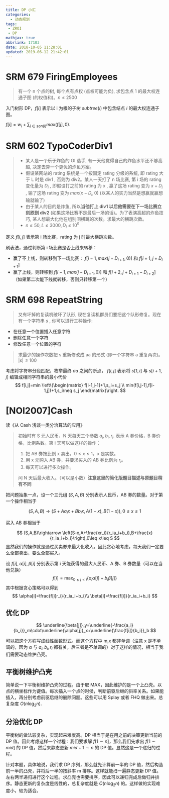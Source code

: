 ```yaml
---
title: DP 小汇
categories:
  - 动态规划
tags:
 - ZROI
 - DP
mathjax: true
abbrlink: 17103
date: 2018-10-05 11:28:01
updated: 2019-06-12 21:42:01
---
```


# SRM 679 FiringEmployees
> 有一个 n 个点的树, 每个点有点权 (点权可能为负), 求包含点 1 的最大权连通子图 (的权值和)。$n\leq 2500$

入门树形 DP，$f[i]$ 表示以 i 为根的子树 $subtree(i)$ 中包含结点 $i$ 的最大权连通子图。

$f[i]=w_i+\sum_{j\in son(i)}max(f[j],0)$.

# SRM 602 TypoCoderDiv1
> - 某人是一个乐于炸鱼的 OI 选手, 有一天他觉得自己的炸鱼水平还不够高超, 决定去算一个更优的炸鱼方案。
> - 假设某网站的 rating 系统是一个按固定 rating 分级的系统, 即 rating 大于 L 时是 div1 , 否则为 div2。某人一天打了 n 场比赛, 第 i 场的 rating 变化量为 $D_i$ , 即假设打之前的 rating 为 x , 赢了这场 rating 变为 $x + D_i$ , 输了这场 rating 变为 $max(x−D_i,0)$ (以某人的实力当然是想赢就赢想输就输了)
> - 由于某人的目的是炸鱼, 所以**当他打上 div1 以后他需要在下一场比赛立刻跌到 div2** (如果这场比赛不是最后一场的话)。为了表演高超的炸鱼技巧, 某人想最大化他在组别间横跳的次数。求最大的横跳次数。
> - $n\leq 50,L\leq 3000,D_i\leq 10^9$

定义 $f[i,j]$ 表示第 i 场比赛，rating 为 j 时最大横跳次数。

刷表法，通过判断第 i 场比赛是否上线来转移：
- 赢了不上线，则转移到下一场比赛： $f[i-1,max(j-D_{i+1},0)]$ 和 $f[i+1,j+D_{i+1}]$
- 赢了上线，则转移到 $f[i-1,max(j-D_{i+1},0)]$ 和 $f[i+2,j+D_{i+1}-D_{i+2}]$ （如果第二次能下线就转移，否则只转移第一个）

# SRM 698 RepeatString
> 又有坏掉的复读机破坏了队形, 现在复读机群员们要把这个队形修复。现在有一个字符串 $s$ , 你可以进行三种操作:
- 在任意一个位置插入任意字符
- 删除任意一个字符
- 修改任意一个位置的字符

> 求最少的操作次数把 s 重新修改成 aa 的形式 (即一个字符串 a 重复两次)。 $|s| ≤ 100$

考虑将字符串分段匹配，枚举最终 $aa$ 之间的断点， $f[i,j]$ 表示将 $s[1,i]$ 与 $s[i+1,j]$ 编辑成相同字符串的最小代价
$$
f[i,j]=min
\left\{\begin{matrix}
f[i-1,j-1]+1,s_i=s_j \\
min(f[i,j-1],f[i-1,j])+1,s_i\neq s_j
\end{matrix}\right.
$$

# [NOI2007]Cash

读《从 Cash 浅谈一类分治算法的应用》

> 初始时有 S 元人民币，N 天每天三个参数 $a_i,b_i,r_i$. 表示 A 券价格，B 券价格，比例系数。第 i 天可以做这样的操作：
>
> 1. 把 AB 券按比例 x 卖出，$0\leq x\leq 1$，x 是实数。
> 2. 用 x 元购入 AB 券，并要求买入的 AB 券比例为 $r_i$。
> 3. 每天可以进行多次操作。
>
> 问 N 天后最大收入。（可以是小数）**注意这里的简化版题目描述与原题目稍有不同**

把问题抽象一点，设一个三元组 $(S,A,B)$ 分别表示人民币，AB 券的数量。对于第一个操作相当于

$$
(S,A,B)\rightarrow (S+Aa_ix+Bb_ix,A(1-x),B(1-x)),0\leq x\leq 1
$$

买入 AB 券相当于

$$
(S,A,B)\rightarrow \left(S-x,A+\frac{xr_i}{r_ia_i+b_i},B+\frac{x}{r_ia_i+b_i}\right),0\leq x\leq S
$$
显然我们的操作就是通过买卖券来最大化收入。因此贪心地考虑，每天我们一定要么全部卖出，要么全部买入。

设 $f[i],\alpha[i],\beta[i]$ 分别表示第 i 天能获得的最大人民币、A 券、B 券数量（可以在当他兑换）
$$
f[i]=\max_{0\leq j<i}\{a_i\alpha[j]+b_i\beta[j]\}
$$
其中根据贪心策略可以得到
$$
\alpha[i]=\frac{f[i]r_i}{r_ia_i+b_i}\\
\beta[i]=\frac{f[i]}{r_ia_i+b_i}
$$

## 优化 DP

$$
\underline{\beta[j]}_y=\underline{-\frac{a_i}{b_i}}_m\cdot\underline{\alpha[j]}_x+\underline{\frac{f[i]}{b_i}}_b
$$

可以把这个方程写成线性函数形式。而这个方程中 m,x 都非单调（注意 x 是不单调的，因为 $\alpha$ 与 $a_i,b_i,r_i$ 都有关，后三者是不单调的）对于这样的情况，相当于我们需要动态维护凸壳。

## 平衡树维护凸壳

简单说一下平衡树维护凸壳的过程。由于取 MAX，因此维护的是一个上凸壳。以点的横坐标作为键值。每次插入一个点的时侯，判断前驱后继的斜率关系。如果能插入，再分别考虑前驱后继的删除问题。这些可以用 Splay 或者 FHQ 做出来。总复杂度 $O(n\log_2n)$.

## 分治优化 DP

平衡树的做法较复杂，实现起来难度高。DP 相当于是在用之前的决策更新当前的 DP 值。因此考虑这样一个过程：我们要求解 $f[1\sim n]$，那么我们先求出 $f[1\sim mid]$ 的 DP 值，然后来静态更新 $mid+1\sim n$ 的 DP 值。显然这是一个递归的过程。

针对本题，具体地说，我们求 DP 序列，那么就先计算前一半的 DP 值，然后构造前一半的凸壳，并将后一半的按斜率 m 排序。这样就能扫一遍静态更新 DP 值。左右两半递归进行这个过程。求凸壳也需要排序，因此可以递归完成后做归并排序。静态更新的复杂度是线性的，总复杂度就是 $O(n\log_2n)$ 的。这样做的实现难度小，较为适合。

